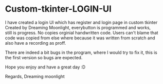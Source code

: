 # Custom-tkinter-LOGIN-UI
I have created a login UI which has register and login page in custom tkinter
Created by Dreaming Moonlight, everybutton is programmed and works, still is progress. No copies orginial handwritten code.
Users can't blame that code was copied from else where because it was written from scratch and also have a recording as proff.

There are indeed a bit bugs in the program, where I would try to fix it, this is the first version so bugs are expected.

Hope you enjoy and have a great day :D

Regards,
Dreaming moonlight
